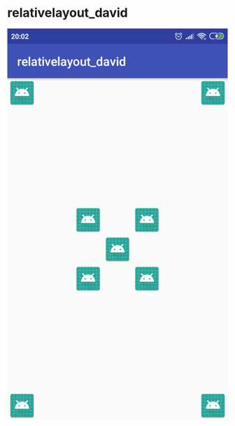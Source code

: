# relativelayout_david
![alt text](https://github.com/mdavidpb/relativelayout_david/blob/master/relative.png)
